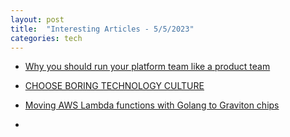 ```yaml
---
layout: post
title:  "Interesting Articles - 5/5/2023"
categories: tech
---
```

* [Why you should run your platform team like a product team](https://www.hashicorp.com/blog/why-you-should-run-your-platform-team-like-a-product-team)

* [CHOOSE BORING TECHNOLOGY CULTURE](https://charity.wtf/2023/05/01/choose-boring-technology-culture/)

* [Moving AWS Lambda functions with Golang to Graviton chips](https://medium.com/@spei/moving-aws-lambda-functions-with-golang-on-graviton-based-chips-1996f794b82e)

* []()
